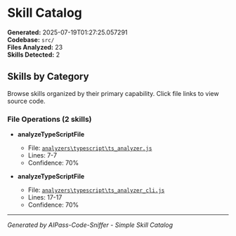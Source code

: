 # Skill Catalog

**Generated:** 2025-07-19T01:27:25.057291  
**Codebase:** `src/`  
**Files Analyzed:** 23  
**Skills Detected:** 2

## Skills by Category

Browse skills organized by their primary capability. Click file links to view source code.

### File Operations (2 skills)

- **analyzeTypeScriptFile**
  - File: [`analyzers\typescript\ts_analyzer.js`](file:///src/analyzers\typescript\ts_analyzer.js)
  - Lines: 7-7
  - Confidence: 70%

- **analyzeTypeScriptFile**
  - File: [`analyzers\typescript\ts_analyzer_cli.js`](file:///src/analyzers\typescript\ts_analyzer_cli.js)
  - Lines: 17-17
  - Confidence: 70%


---
*Generated by AIPass-Code-Sniffer - Simple Skill Catalog*
